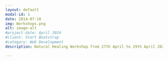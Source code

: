 ```yaml
---
layout: default
modal-id: 1
date: 2014-07-18
img: Workshops.png
alt: image-alt
#project-date: April 2014
#client: Start Bootstrap
#category: Web Development
description: Natural Healing Workshop from 27th April to 29th April 2024. For more information, visit this video https://www.youtube.com/watch?v=q5Wubpu8tJw [Natural Healing Workshop from 27th April to 29th April 2024](https://www.youtube.com/embed/q5Wubpu8tJw?si=ssexyN5Tg5sSPUwE)

---
```

